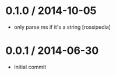 
0.1.0 / 2014-10-05
==================

 * only parse ms if it's a string [rossipedia]

0.0.1 / 2014-06-30
==================

 * Initial commit
